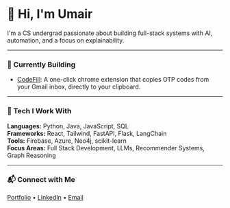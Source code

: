 # 👋 Hi, I'm Umair

I'm a CS undergrad passionate about building full-stack systems with AI, automation, and a focus on explainability.

---

### 🚀 Currently Building
- [CodeFill](https://codefill.uarham.me/): A one-click chrome extension that copies OTP codes from your Gmail inbox, directly to your clipboard.

---

### 🧠 Tech I Work With
**Languages:** Python, Java, JavaScript, SQL  
**Frameworks:** React, Tailwind, FastAPI, Flask, LangChain  
**Tools:** Firebase, Azure, Neo4j, scikit-learn  
**Focus Areas:** Full Stack Development, LLMs, Recommender Systems, Graph Reasoning

---

### 📬 Connect with Me
[Portfolio](https://uarham.me) • [LinkedIn](https://linkedin.com/in/umairarham) • [Email](mailto:contact@uarham.me)
